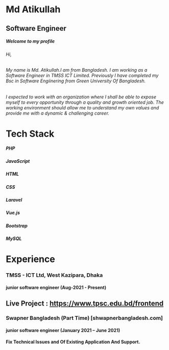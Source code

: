 # Md Atikullah
## Software Engineer
##### Welcome to my profile
###### Hi,
###### My name is Md. Atikullah.I am from Bangladesh. I am working as a Software Engineer in TMSS ICT Limited. Previously I have completed my Bsc in Software Engiinering from Green University Of Bangladesh.
###### I expected to work with an organization where I shall be able to expose myself to every opportunity through a quality  and growth oriented job. The working environment should allow me to understand my own values and provide me with a dynamic & challenging career.

# Tech Stack
##### PHP 
##### JavaScript 
##### HTML
#####  CSS
##### Laravel
##### Vue.js 
##### Bootstrap
##### MySQL
# Experience
### TMSS - ICT Ltd, West Kazipara, Dhaka 
#### junior software engineer (Aug-2021 - Present)
## Live Project : https://www.tpsc.edu.bd/frontend

### Swapner Bangladesh  (Part Time)  [shwapnerbangladesh.com]
#### junior software engineer (January  2021 – June 2021)
#### Fix Technical Issues and Of Existing Application And Support.

  
